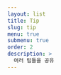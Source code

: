 ```yaml
---
layout: list
title: Tip
slug: tip
menu: true
submenu: true
order: 2
description: >
  여러 팁들을 공유
---
```

